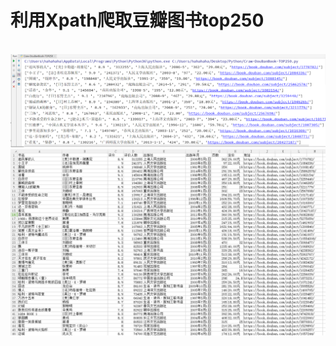 <h1>利用Xpath爬取豆瓣图书top250</h1><br>
<img src=https://github.com/zzzhongshuo/Craw-DouBanBook-TOP250/raw/master/images/1.png><br>
<img src=https://github.com/zzzhongshuo/Craw-DouBanBook-TOP250/raw/master/images/2.png><br>
